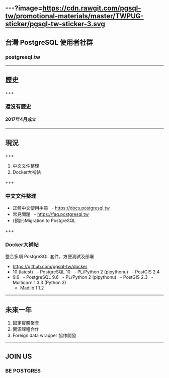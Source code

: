 ---?image=https://cdn.rawgit.com/pgsql-tw/promotional-materials/master/TWPUG-sticker/pgsql-tw-sticker-3.svg
---

## 台灣 PostgreSQL 使用者社群
### postgresql.tw

---

## 歷史

+++

### 還沒有歷史
#### 2017年4月成立

---

## 現況

+++

1. 中文文件整理
2. Docker大補帖

+++

### 中文文件整理

- 正體中文使用手冊
   - https://docs.postgresql.tw
- 常見問題
   - https://faq.postgresql.tw
- (預計)Migration to PostgreSQL

+++

### Docker大補帖

整合多項 PostgreSQL 套件，方便測試及部署 
- https://github.com/pgsql-tw/docker
- 10 (latest)
   - PostgreSQL 10
   - PL/Python 2 (plpythonu)
   - PostGIS 2.4
- 9.6
   - PostgreSQL 9.6
   - PL/Python 2 (plpythonu)
   - PostGIS 2.3
   - Multicorn 1.3.3 (Python 3)
   - Madlib 1.1.2

---

## 未來一年
1. 固定實體聚會
2. 開源課程合作
3. Foreign data wrapper 協作開發

---

## JOIN US
### BE POSTGRES
